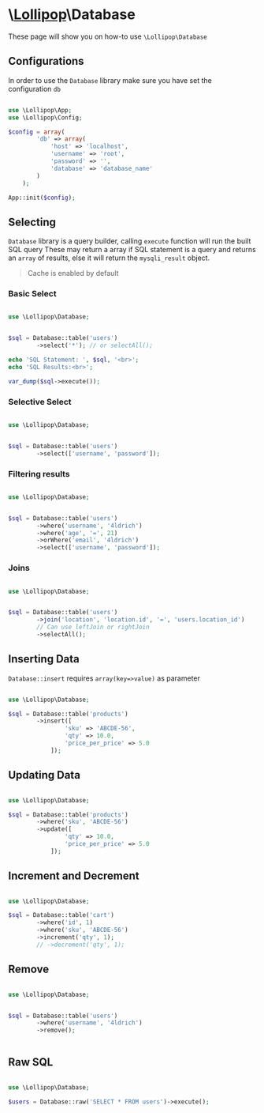 # \\[Lollipop](https://github.com/jabernardo/lollipop-php)\Database

These page will show you on how-to use ```\Lollipop\Database``` 


## Configurations
In order to use the ```Database``` library make sure you have set the configuration ```db```

```php

use \Lollipop\App;
use \Lollipop\Config;

$config = array(
        'db' => array(
            'host' => 'localhost',
            'username' => 'root',
            'password' => '',
            'database' => 'database_name'
        )
    );

App::init($config);

```

## Selecting 

```Database``` library is a query builder, calling ```execute``` function will run the built SQL query
These may return a array if SQL statement is a query and returns an ```array``` of results, else 
it will return the ```mysqli_result``` object.

> Cache is enabled by default

### Basic Select

```php

use \Lollipop\Database;


$sql = Database::table('users')
        ->select('*'); // or selectAll();

echo 'SQL Statement: ', $sql, '<br>';
echo 'SQL Results:<br>';

var_dump($sql->execute());


```

### Selective Select

```php

use \Lollipop\Database;


$sql = Database::table('users')
        ->select(['username', 'password']);
```

### Filtering results

```php

use \Lollipop\Database;


$sql = Database::table('users')
        ->where('username', '4ldrich')
        ->where('age', '=', 21)
        ->orWhere('email', '4ldrich')
        ->select(['username', 'password']);
```

### Joins

```php

use \Lollipop\Database;


$sql = Database::table('users')
        ->join('location', 'location.id', '=', 'users.location_id')
        // Can use leftJoin or rightJoin
        ->selectAll();

```

## Inserting Data 

```Database::insert``` requires ```array(key=>value)``` as parameter

```php

use \Lollipop\Database;

$sql = Database::table('products')
        ->insert([
                'sku' => 'ABCDE-56',
                'qty' => 10.0,
                'price_per_price' => 5.0
            ]);

```

## Updating Data 

```php

use \Lollipop\Database;

$sql = Database::table('products')
        ->where('sku', 'ABCDE-56')
        ->update([
                'qty' => 10.0,
                'price_per_price' => 5.0
            ]);

```

## Increment and Decrement

```php

use \Lollipop\Database;

$sql = Database::table('cart')
        ->where('id', 1)
        ->where('sku', 'ABCDE-56')
        ->increment('qty', 1);
        // ->decrement('qty', 1);
```

## Remove

```php

use \Lollipop\Database;


$sql = Database::table('users')
        ->where('username', '4ldrich')
        ->remove();
        
```

## Raw SQL

```php

use \Lollipop\Database;

$users = Database::raw('SELECT * FROM users')->execute();

```


